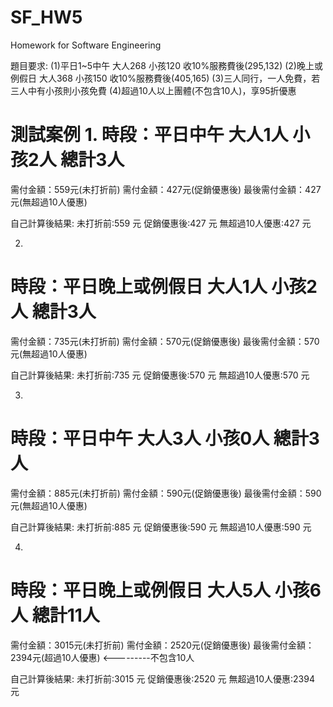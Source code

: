 # SF_HW5
Homework for Software Engineering

題目要求:
(1)平日1~5中午  大人268  小孩120 收10%服務費後(295,132)
(2)晚上或例假日 大人368  小孩150 收10%服務費後(405,165)
(3)三人同行，一人免費，若三人中有小孩則小孩免費
(4)超過10人以上團體(不包含10人)，享95折優惠


測試案例
1.
時段：平日中午
大人1人
小孩2人
總計3人
================
需付金額：559元(未打折前)
需付金額：427元(促銷優惠後)
最後需付金額：427元(無超過10人優惠)

自己計算後結果:
未打折前:559 元
促銷優惠後:427 元
無超過10人優惠:427 元

2.
時段：平日晚上或例假日
大人1人
小孩2人
總計3人
================
需付金額：735元(未打折前)
需付金額：570元(促銷優惠後)
最後需付金額：570元(無超過10人優惠)

自己計算後結果:
未打折前:735 元
促銷優惠後:570 元
無超過10人優惠:570 元

3.
時段：平日中午
大人3人
小孩0人
總計3人
================
需付金額：885元(未打折前)
需付金額：590元(促銷優惠後)
最後需付金額：590元(無超過10人優惠)

自己計算後結果:
未打折前:885 元
促銷優惠後:590 元
無超過10人優惠:590 元

4.
時段：平日晚上或例假日
大人5人
小孩6人
總計11人
================
需付金額：3015元(未打折前)
需付金額：2520元(促銷優惠後)
最後需付金額：2394元(超過10人優惠) <---------不包含10人

自己計算後結果:
未打折前:3015 元
促銷優惠後:2520 元
無超過10人優惠:2394 元
